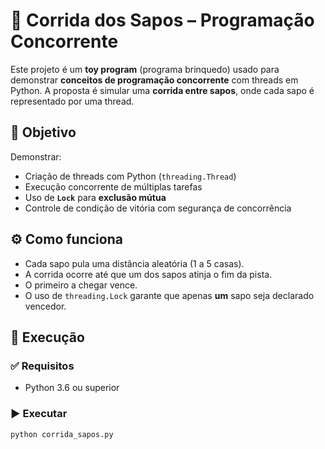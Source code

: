 # 🐸 Corrida dos Sapos – Programação Concorrente

Este projeto é um **toy program** (programa brinquedo) usado para demonstrar **conceitos de programação concorrente** com threads em Python. A proposta é simular uma **corrida entre sapos**, onde cada sapo é representado por uma thread.

## 🎯 Objetivo

Demonstrar:
- Criação de threads com Python (`threading.Thread`)
- Execução concorrente de múltiplas tarefas
- Uso de **`Lock`** para **exclusão mútua**
- Controle de condição de vitória com segurança de concorrência

## ⚙️ Como funciona

- Cada sapo pula uma distância aleatória (1 a 5 casas).
- A corrida ocorre até que um dos sapos atinja o fim da pista.
- O primeiro a chegar vence.
- O uso de `threading.Lock` garante que apenas **um** sapo seja declarado vencedor.

## 🧪 Execução

### ✅ Requisitos

- Python 3.6 ou superior

### ▶️ Executar

```bash
python corrida_sapos.py
